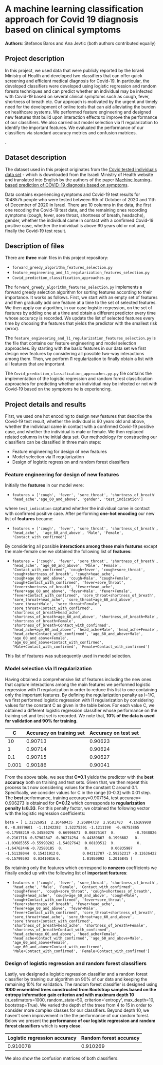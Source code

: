 # A machine learning classification approach for Covid 19 diagnosis based on clinical symptoms

**Authors**: Stefanos Baros and Ana Jevtic (both authors contributed equally)

## Project description

In this project, we used data that were publicly reported by the Israeli Ministry of Health and developed two classifiers that can offer quick screening and efficient medical diagnosis for Covid-19. In particular, the developed classifiers were developed using logistic regression and random forests techniques and can predict whether an individual may be infected with Covid-19 based on several clinical symptoms such as cough, fever, shortness of breath etc. Our approach is motivated by the urgent and timely need for the development of online tools that can aid alleviating the burden on healthcare systems. We performed feature engineering and designed new features that build upon interaction effects to improve the performance of our classifiers. We also carried out model selection via l1 regularization to identify the important features. We evaluated the performance of our classifiers via standard accuracy metrics and confusion matrices.

. 

## Dataset description

The dataset used in this project originates from the [Covid tested individuals data set](https://github.com/nshomron/covidpred/tree/master/data) - which is downloaded from the Israeli Ministry of Health website and translated into English by the authors of the paper [Machine learning-based prediction of COVID-19 diagnosis based on symptoms](https://www.nature.com/articles/s41746-020-00372-6).

Data contains experiencing symptoms and Covid-19 test results for 1048575 people who were tested between 9th of October of 2020 and 11th of December of 2020 in Israel. There are 10 columns in the data, the first one recoding the Covid-19 test date, and the remaining ones recording symptoms (cough, fever, sore throat, shortness of breath, headache), gender, whether the individual came in contact with a confirmed Covid-19 positive case, whether the individual is above 60 years old or not and, finally the Covid-19 test result.



## Description of files

There are **three** main files in this project repository:

- `forward_greedy_algorithm_features_selection.py`
- `feature_engineering_and_l1_regularization_features_selection.py`
- `Covid_prediction_classification_approaches.py`


The `forward_greedy_algorithm_features_selection.py` implements a forward greedy selection algorithm for sorting features according to their importance. It works as follows. First, we start with an empty set of features and then gradually add one feature at a time to the set of selected features. We then apply our algorithm, in our case logistic regression, on the set of features by adding one at a time and obtain a different predictor every time whose accuracy is recorded. We update the list of selected features every time by choosing the features that yields the predictor with the smallest risk (error).


The `feature_engineering_and_l1_regularization_features_selection.py` is the file that contains our feature engineering and model selection approaches. By starting with the basic features in our data set we first design new features by considering all possible two-way interactions among them. Then, we perform l1 regularization to finally obtain a list with all features that are important.

The `Covid_prediction_classification_approaches.py.py` file contains the implementation of the logistic regression and random forest classification approaches for predicting whether an individual may be infected or not with Covid-19 based on the symptoms he is experiencing.

## Project details and results
First, we used one hot encoding to design new features that describe the Covid-19 test result, whether the individual is 60 years old and above, whether the individual came in contact with a confirmed Covid-19 positive case, and whether the individual is male or female. We then replaced related columns in the initial data set. Our methodology for constructing our classifiers can be classified in three main steps:

- Feature engineering for design of new features
- Model selection via l1 regularization 
- Design of logistic regression and random forest classifiers


### Feature engineering for design of new features

Initially the **features** in our model were:

- `features = ['cough', 'fever', 'sore_throat', 'shortness_of_breath' 'head_ache','age_60_and_above', 'gender', 'test_indication']`
            
where `test_indication` captured whether the individual came in contact with confirmed positive case. After performing **one-hot encoding** our new list of **features** became:

- `features = ['cough', 'fever', 'sore_throat', 'shortness_of_breath', 'head_ache',  'age_60_and_above', 'Male', 'Female', 'Contact_with_confirmed']`

By considering all possible **interactions among these main features** except the male-female one we obtained the following list of **features**:

- `features = ['cough', 'fever', 'sore_throat', 'shortness_of_breath', 'head_ache', 'age_60_and_above', 'Male', 'Female', 'Contact_with_confirmed', 'cough+fever', 'cough+sore_throat', 'cough+shortness_of_breath', 'cough+head_ache', 'cough+age_60_and_above', 'cough+Male', 'cough+Female', 'cough+Contact_with_confirmed', 'fever+sore_throat', 'fever+shortness_of_breath', 'fever+head_ache', 'fever+age_60_and_above', 'fever+Male', 'fever+Female', 'fever+Contact_with_confirmed', 'sore_throat+shortness_of_breath', 'sore_throat+head_ache', 'sore_throat+age_60_and_above', 'sore_throat+Male', 'sore_throat+Female', 'sore_throat+Contact_with_confirmed', 'shortness_of_breath+head_ache', 'shortness_of_breath+age_60_and_above', 'shortness_of_breath+Male', 'shortness_of_breath+Female', 'shortness_of_breath+Contact_with_confirmed', 'head_ache+age_60_and_above', 'head_ache+Male', 'head_ache+Female', 'head_ache+Contact_with_confirmed', 'age_60_and_above+Male', 'age_60_and_above+Female', 'age_60_and_above+Contact_with_confirmed', 'Male+Contact_with_confirmed', 'Female+Contact_with_confirmed']`

This list of features was subsequently used in model selection.

### Model selection via l1 regularization

Having obtained a comprehensive list of features including the new ones that capture interactions among the main features we performed logistic regression with l1 regularization in order to reduce this list to one containing only the important features. By defining the regularization penalty as l=1/C, we first performed logistic regression with l1 regularization by considering values for the constant C as given in the table below. For each value C, we obtained a different logistic regression classifier whose performance on the training set and test set is recorded. We note that, **10% of the data is used for validation and 90% for training**.


| C | Accuracy on training set | Accuracy on test set |
| ----------- | ----------- | ----------- | 
| 10 | 0.90713 | 0.90623 | 
| 1 | 0.90714 | 0.90624 | 
| 0.1 | 0.90715 | 0.90627| 
|  0.001 | 0.90186 | 0.90041 | 


From the above table, we see that **C=0.1** yields the predictor with the **best accuracy** both on training and test sets. Given that, we then repeat this process but now considering values for the constant C around 0.1. Specifically, we consider values for C in the range [0-0.3] with 0.01 step. The **best** performance, training accuracy=0.907154, test accuracy= 0.906273 is obtained for **C=0.12** which corresponds to **regularization penalty l=8.33**.  For this penalty factor, we obtained the following vector with the logistic regression coefficients:

`beta = [ 1.32326951  2.16469435  3.26884738  2.9581783   4.16169908  0.`
 `-0.8879601  -1.11242282  1.52275301 -1.1211198  -0.46753865 -0.17598219`
  `-0.34580276  0.66996671  0.06875167  0.         -0.7048826  -0.2161716`
  `-0.57902847 -0.96274254  0.44389867  0.1993682   0.         -1.03685355`
  `-0.55990202 -1.54027642  0.08103512  0.          0.         -1.64762446`
  `-0.72580185  0.          0.          0.06835987 -1.51138044  0.15431912`
   `0.          0.04212707 -2.59252317 -0.12636422 -0.15799593  0.03410816`
   `0.          1.01950092  1.2016845 ]`



By retaining only the features which correspond to **nonzero** coefficients we finally ended up with the following list of **important features**:

- `features = ['cough', 'fever', 'sore_throat', 'shortness_of_breath', 'head_ache', 'Male', 'Female', 'Contact_with_confirmed', 'cough+fever', 'cough+sore_throat', 'cough+shortness_of_breath', 'cough+head_ache', 'cough+age_60_and_above', 'cough+Male', 'cough+Contact_with_confirmed', 'fever+sore_throat', 'fever+shortness_of_breath', 'fever+head_ache', 'fever+age_60_and_above', 'fever+Male', 'fever+Contact_with_confirmed', 'sore_throat+shortness_of_breath', 'sore_throat+head_ache', 'sore_throat+age_60_and_above', 'sore_throat+Contact_with_confirmed', 'shortness_of_breath+head_ache', 'shortness_of_breath+Female', 'shortness_of_breath+Contact_with_confirmed', 'head_ache+age_60_and_above', 'head_ache+Female', 'head_ache+Contact_with_confirmed', 'age_60_and_above+Male', 'age_60_and_above+Female', 'age_60_and_above+Contact_with_confirmed', 'Male+Contact_with_confirmed', 'Female+Contact_with_confirmed']`


### Design of logistic regression and random forest classifiers

Lastly, we designed a logistic regression classifier and a random forest classifier by training our algorithm on 90% of our data and keeping the remaining 10% for validation. The random forest classifier is designed using **1000 ensembled trees constructed from Bootstrap samples based on the entropy information gain criterion and with maximum depth 10** (n_estimators=1000, random_state=50, criterion='entropy', max_depth=10, bootstrap=True). We varied the depth of the trees from 4 to 15 in order to consider more complex classes for our classifiers. Beyond depth 10, we haven't seen improvement in the the performance of our random forest. Below we present the **performance of our logistic regression and random forest classifiers** which is **very close**. 

| Logistic regression accuracy | Random forest accuracy |
| ----------- | ----------- |
| 0.910078 | 0.910269|

We also show the confusion matrices of both classifiers.


        
